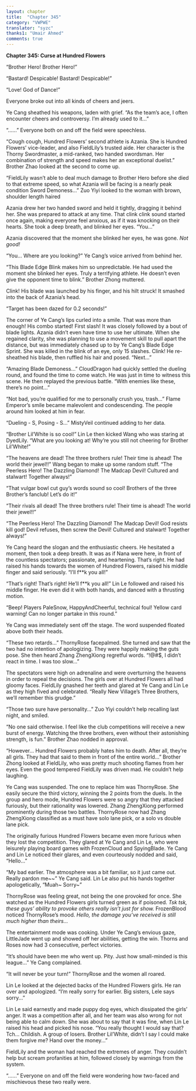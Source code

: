 ```yaml
---
layout: chapter
title:  "Chapter 345"
category: "VWPWE"
translator: "syzc"
thanks1: "Umair Ahmed"
comments: true
---
```


**Chapter 345: Curse at Hundred Flowers**

“Brother Hero! Brother Hero!”

“Bastard! Despicable! Bastard! Despicable!”

“Love! God of Dance!”

Everyone broke out into all kinds of cheers and jeers.

Ye Cang sheathed his weapons, laden with grief. “As the team’s ace, I often encounter cheers and controversy. I’m already used to it...” 

“......” Everyone both on and off the field were speechless.

“Cough cough, Hundred Flowers’ second athlete is Azania. She is Hundred Flowers’ vice-leader, and also FieldLily’s trusted aide. Her character is the Thorny Swordmaster, a mid-ranked, two handed swordsman. Her combination of strength and speed makes her an exceptional duelist.” Brother Zhao looked at the second to come up.

“FieldLily wasn’t able to deal much damage to Brother Hero before she died to that extreme speed, so what Azania will be facing is a nearly peak condition Sword Demoness...” Zuo Yiyi looked to the woman with brown, shoulder length haired 

Azania drew her two handed sword and held it tightly, dragging it behind her. She was prepared to attack at any time. That clink clink sound started once again, making everyone feel anxious, as if it was knocking on their hearts. She took a deep breath, and blinked her eyes. “You...”

Azania discovered that the moment she blinked her eyes, he was gone. *Not good!*

“You… Where are you looking?” Ye Cang’s voice arrived from behind her.

“This Blade Edge Blink makes him so unpredictable. He had used the moment she blinked her eyes. Truly a terrifying athlete. He doesn’t even give the opponent time to blink.” Brother Zhong muttered.

Clink! His blade was launched by his finger, and his hilt struck! It smashed into the back of Azania’s head.

“Target has been dazed for 0.2 seconds!”

The corner of Ye Cang’s lips curled into a smile. That was more than enough! His combo started! First slash! It was closely followed by a bout of blade lights. Azania didn’t even have time to use her ultimate. When she regained clarity, she was planning to use a movement skill to pull apart the distance, but was immediately chased up to by Ye Cang’s Blade Edge Sprint. She was killed in the blink of an eye, only 15 slashes. Clink! He re-sheathed his blade, then ruffled his hair and posed. “Next...”

“Amazing Blade Demoness...” CloudDragon had quickly settled the dueling round, and found the time to come watch. He was just in time to witness this scene. He then replayed the previous battle. “With enemies like these, there’s no point...”

“Not bad, you’re qualified for me to personally crush you, trash...” Flame Emperor’s smile became malevolent and condescending. The people around him looked at him in fear.

“Dueling - S, Posing - S...” MistyVeil continued adding to her data.

“Brother Lil’White is so cool!” Lin Le then kicked Wang who was staring at DyedLily. “What are you looking at! Why’re you still not cheering for Brother Lil’White!”

“The heavens are dead! The three brothers rule! Their time is ahead! The world their jewel!!” Wang began to make up some random stuff. “The Peerless Hero! The Dazzling Diamond! The Madcap Devil! Cultured and stalwart! Together always!”

“That vulgar bowl cut guy’s words sound so cool! Brothers of the three Brother’s fanclub! Let’s do it!”

“Their rivals all dead! The three brothers rule! Their time is ahead! The world their jewel!!” 

“The Peerless Hero! The Dazzling Diamond! The Madcap Devil! God resists kill god! Devil refuses, then screw the Devil! Cultured and stalwart! Together always!”

Ye Cang heard the slogan and the enthusiastic cheers. He hesitated a moment, then took a deep breath. It was as if Nana were here, in front of the countless spectators; passionate, and heartening. That’s right. He had raised his hands towards the women of Hundred Flowers, raised his middle finger and said seriously. “I’ll f\*\*k you all!”

“That’s right! That’s right! He’ll f\*\*k you all!” Lin Le followed and raised his middle finger. He even did it with both hands, and danced with a thrusting motion.

“Beep! Players PaleSnow, HappyAndCheerful, technical foul! Yellow card warning! Can no longer partake in this round.”

Ye Cang was immediately sent off the stage. The word suspended floated above both their heads.

“These two retards...” ThornyRose facepalmed. She turned and saw that the two had no intention of apologizing. They were happily making the guts pose. She then heard Zhang ZhengXiong regretful words. “!@#$, I didn’t react in time. I was too slow...”

The spectators were high on adrenaline and were overturning the heavens in order to repeal the decisions. The girls over at Hundred Flowers all had gloomy faces. FieldLily gnashed her teeth and glared at Ye Cang and Lin Le as they high fived and celebrated. “Really New Village’s Three Brothers, we’ll remember this grudge.”

“Those two sure have personality...” Zuo Yiyi couldn’t help recalling last night, and smiled.

“No one said otherwise. I feel like the club competitions will receive a new burst of energy. Watching the three brothers, even without their astonishing strength, is fun.” Brother Zhao nodded in approval.

“However… Hundred Flowers probably hates him to death. After all, they’re all girls. They had that said to them in front of the entire world...” Brother Zhong looked at FieldLily, who was pretty much shooting flames from her eyes. Even the good tempered FieldLily was driven mad. He couldn’t help laughing.

Ye Cang was suspended. The one to replace him was ThornyRose. She easily secure the third victory, winning the 2 points from the duels. In the group and hero mode, Hundred Flowers were so angry that they attacked furiously, but their rationality was lowered. Zhang ZhengXiong performed prominently during those two battles. ThornyRose now had Zhang ZhengXiong classified as a must have solo lane pick, or a solo vs double lane pick.

The originally furious Hundred Flowers became even more furious when they lost the competition. They glared at Ye Cang and Lin Le, who were leisurely playing board games with FrozenCloud and SpyingBlade. Ye Cang and Lin Le noticed their glares, and even courteously nodded and said, “Hello...”

“My bad earlier. The atmosphere was a bit familiar, so it just came out. Really pardon me~~” Ye Cang said. Lin Le also put his hands together apologetically, “Muah~ Sorry~”

ThornyRose was feeling great, not being the one provoked for once. She watched as the Hundred Flowers girls turned green as if poisoned. *Tsk tsk, these guys’ ability to provoke others really isn’t just for show.* FrozenBlood noticed ThornyRose’s mood. *Hello, the damage you’ve received is still much higher than theirs...* 

The entertainment mode was cooking. Under Ye Cang’s envious gaze, LittleJade went up and showed off her abilities, getting the win. Thorns and Roses now had 3 consecutive, perfect victories.

“It’s should have been me who went up. Pity. Just how small-minded is this league...” Ye Cang complained.

“It will never be your turn!” ThornyRose and the women all roared.

Lin Le looked at the dejected backs of the Hundred Flowers girls. He ran over and apologized. “I’m really sorry for earlier. Big sisters, Lele says sorry...”

Lin Le said earnestly and made puppy dog eyes, which dissipated the girls’ anger. It was a competition after all, and her team was also wrong for not being able to calm down. She was about to say that it was fine, when Lin Le raised his head and picked his nose. “You really thought I would say that? Tch… Childish. A group of losers. Brother Lil’White, didn’t I say I could make them forgive me? Hand over the money...”

FieldLily and the woman had reached the extremes of anger. They couldn’t help but scream profanities at him, followed closely by warnings from the system.

“......” Everyone on and off the field were wondering how two-faced and mischievous these two really were.
